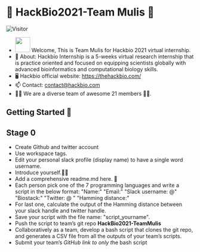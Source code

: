# :stars: **HackBio2021-Team Mulis** :stars:
   ![Visitor](https://visitor-badge.laobi.icu/badge?page_id=pragnapcu.HackBio2021-TeamMulis)
- <img src="https://raw.githubusercontent.com/MartinHeinz/MartinHeinz/master/wave.gif" width="40px"> Welcome, This is Team Mulis for Hackbio 2021 virtual internship.
- 🌱 About: Hackbio Internship is a 5-weeks virtual research internship that is practice oriented and focused on equipping scientists globally with advanced bioinformatics and      computational biology skills.
- :desktop_computer: Hackbio official website: https://thehackbio.com/
- 📫 Contact: contact@hackbio.com
- :man_technologist: We are a diverse team of awesome 21 members 👩‍💻.
<!---
![Top Langs](https://github-readme-stats.vercel.app/api/top-langs/?username=pragnapcu&layout=compact)
--->
## Getting Started :scroll:
## Stage 0
- Create Github and twitter account
- Use workspace tags.
- Edit your personal slack profile (display name) to have a single word username.
- Introduce yourself.:scientist:
- Add a comprehensive readme.md here. :raising_hand:
- Each person pick one of the 7 programming languages and write a script in the below format:
"Name:"
"Email:"
"Slack username: @"
"Biostack:"
"Twitter: @ "
"Hamming distance:"
- For last one, calculate the output of the Hamming distance between your slack handle and twitter handle.
- Save your script with the file name: "script_yourname".
- Push the script to team’s git repo **HackBio2021-TeamMulis**
- Collaboratively as a team, develop a bash script that clones the git repo, and generates a CSV file from all the outputs of your team’s scripts.
- Submit your team’s *_GitHub link to only_ t*he bash script 

